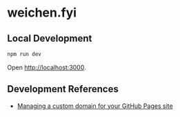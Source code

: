 # weichen.fyi

## Local Development

```bash
npm run dev
```

Open [http://localhost:3000](http://localhost:3000).

## Development References

- [Managing a custom domain for your GitHub Pages site
  ](https://docs.github.com/en/pages/configuring-a-custom-domain-for-your-github-pages-site/managing-a-custom-domain-for-your-github-pages-site)
